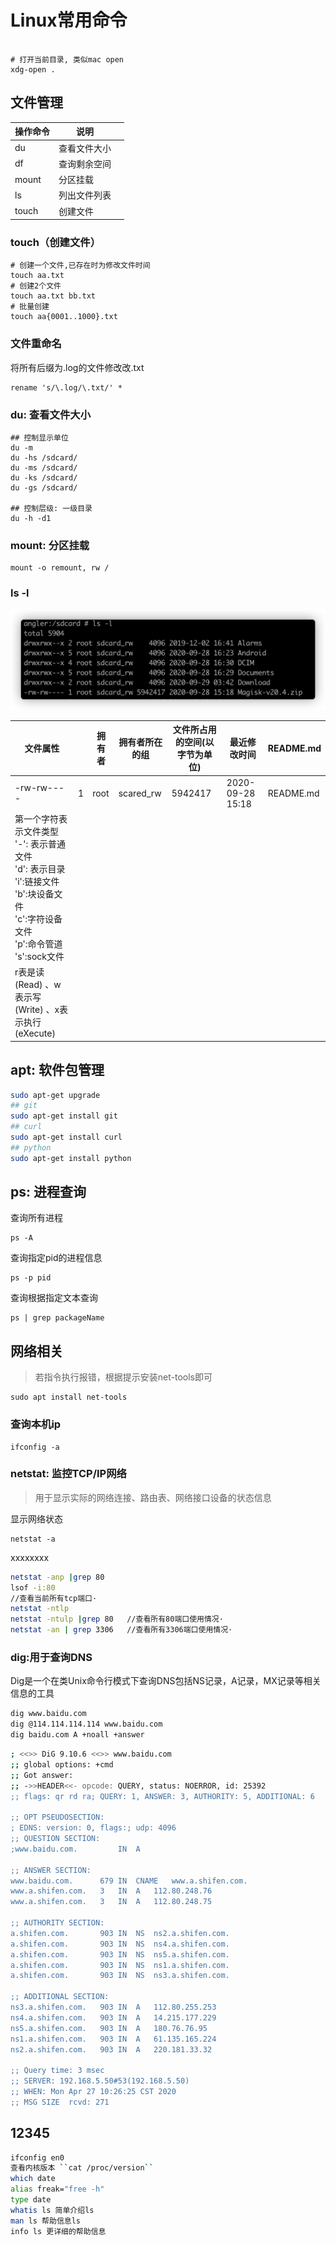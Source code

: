 # Linux常用命令

```

# 打开当前目录, 类似mac open
xdg-open .

```

## 文件管理



| 操作命令 | 说明         |      |
| -------- | ------------ | ---- |
| du       | 查看文件大小 |      |
| df       | 查询剩余空间 |      |
| mount    | 分区挂载     |      |
| ls       | 列出文件列表 |      |
| touch    | 创建文件     |      |

### touch（创建文件）

```shell
# 创建一个文件,已存在时为修改文件时间
touch aa.txt
# 创建2个文件
touch aa.txt bb.txt
# 批量创建
touch aa{0001..1000}.txt
```

### 文件重命名

将所有后缀为.log的文件修改改.txt

```shell
rename 's/\.log/\.txt/' *
```



### du: 查看文件大小

```shell
## 控制显示单位
du -m
du -hs /sdcard/
du -ms /sdcard/
du -ks /sdcard/
du -gs /sdcard/

## 控制层级: 一级目录
du -h -d1
```

### mount: 分区挂载

```
mount -o remount, rw /
```

### ls -l

![image-20220214102626948](Linux常用命令.assets/image-20220214102626948.png)



| 文件属性                                                     |      | 拥有者 | 拥有者所在的组 | 文件所占用的空间(以字节为单位) | 最近修改时间     | README.md |
| ------------------------------------------------------------ | ---- | ------ | -------------- | ------------------------------ | ---------------- | --------- |
| -rw-rw----                                                   | 1    | root   | scared_rw      | 5942417                        | 2020-09-28 15:18 | README.md |
| 第一个字符表示文件类型<br />'-': 表示普通文件<br />'d': 表示目录<br />'i':链接文件<br />'b':块设备文件<br />'c':字符设备文件<br />'p':命令管道<br />'s':sock文件 |      |        |                |                                |                  |           |
| r表是读 (Read) 、w表示写 (Write) 、x表示执行 (eXecute)       |      |        |                |                                |                  |           |





## apt: 软件包管理

```bash
sudo apt-get upgrade
## git 
sudo apt-get install git
## curl
sudo apt-get install curl
## python
sudo apt-get install python
```


## ps: 进程查询

查询所有进程

```
ps -A
```

查询指定pid的进程信息

```
ps -p pid
```

查询根据指定文本查询

```shell
ps | grep packageName
```





## 网络相关

> 若指令执行报错，根据提示安装net-tools即可

```shell
sudo apt install net-tools
```

### 查询本机ip

```shell
ifconfig -a
```

### netstat: 监控TCP/IP网络

> 用于显示实际的网络连接、路由表、网络接口设备的状态信息

显示网络状态

```shell
netstat -a
```

xxxxxxxx

```bash
netstat -anp |grep 80
lsof -i:80
//查看当前所有tcp端口·
netstat -ntlp   
netstat -ntulp |grep 80   //查看所有80端口使用情况·
netstat -an | grep 3306   //查看所有3306端口使用情况·
```

### dig:用于查询DNS

Dig是一个在类Unix命令行模式下查询DNS包括NS记录，A记录，MX记录等相关信息的工具
```bash
dig www.baidu.com
dig @114.114.114.114 www.baidu.com
dig baidu.com A +noall +answer
```

```bash
; <<>> DiG 9.10.6 <<>> www.baidu.com
;; global options: +cmd
;; Got answer:
;; ->>HEADER<<- opcode: QUERY, status: NOERROR, id: 25392
;; flags: qr rd ra; QUERY: 1, ANSWER: 3, AUTHORITY: 5, ADDITIONAL: 6

;; OPT PSEUDOSECTION:
; EDNS: version: 0, flags:; udp: 4096
;; QUESTION SECTION:
;www.baidu.com.			IN	A

;; ANSWER SECTION:
www.baidu.com.		679	IN	CNAME	www.a.shifen.com.
www.a.shifen.com.	3	IN	A	112.80.248.76
www.a.shifen.com.	3	IN	A	112.80.248.75

;; AUTHORITY SECTION:
a.shifen.com.		903	IN	NS	ns2.a.shifen.com.
a.shifen.com.		903	IN	NS	ns4.a.shifen.com.
a.shifen.com.		903	IN	NS	ns5.a.shifen.com.
a.shifen.com.		903	IN	NS	ns1.a.shifen.com.
a.shifen.com.		903	IN	NS	ns3.a.shifen.com.

;; ADDITIONAL SECTION:
ns3.a.shifen.com.	903	IN	A	112.80.255.253
ns4.a.shifen.com.	903	IN	A	14.215.177.229
ns5.a.shifen.com.	903	IN	A	180.76.76.95
ns1.a.shifen.com.	903	IN	A	61.135.165.224
ns2.a.shifen.com.	903	IN	A	220.181.33.32

;; Query time: 3 msec
;; SERVER: 192.168.5.50#53(192.168.5.50)
;; WHEN: Mon Apr 27 10:26:25 CST 2020
;; MSG SIZE  rcvd: 271
```



## 12345

```bash
ifconfig en0
查看内核版本 ``cat /proc/version``
which date
alias freak="free -h"
type date
whatis ls 简单介绍ls
man ls 帮助信息ls
info ls 更详细的帮助信息
```